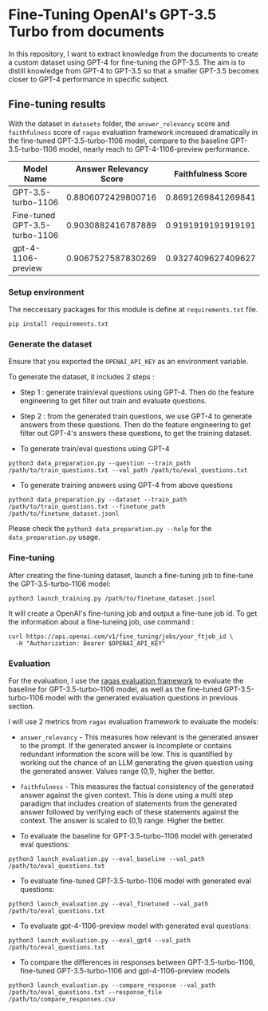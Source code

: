 # Fine-Tuning OpenAI's GPT-3.5 Turbo from documents
In this repository, I want to extract knowledge from the documents to create a custom dataset using GPT-4 for fine-tuning the GPT-3.5.
The aim is to distill knowledge from GPT-4 to GPT-3.5 so that a smaller GPT-3.5 becomes closer to GPT-4 performance in specific subject.

## Fine-tuning results
With the dataset in `datasets` folder, the `answer_relevancy` score and `faithfulness` score of `ragas` evaluation framework increased dramatically in the fine-tuned GPT-3.5-turbo-1106 model, compare to the baseline GPT-3.5-turbo-1106 model, nearly reach to GPT-4-1106-preview performance.

Model Name | Answer Relevancy Score| Faithfulness Score
--- | --- | ---
GPT-3.5-turbo-1106 | 0.8806072429800716 | 0.8691269841269841
Fine-tuned GPT-3.5-turbo-1106 | 0.9030882416787889 | 0.9191919191919191
gpt-4-1106-preview | 0.9067527587830269 | 0.9327409627409627


### Setup environment
The neccessary packages for this module is define at `requirements.txt` file.
```
pip install requirements.txt
```

### Generate the dataset
Ensure that you exported the `OPENAI_API_KEY` as an environment variable.

To generate the dataset, it includes 2 steps : 
- Step 1 : generate train/eval questions using GPT-4. Then do the feature engineering to get filter out train and evaluate questions.
- Step 2 : from the generated train questions, we use GPT-4 to generate answers from these questions.
Then do the feature engineering to get filter out GPT-4's answers these questions, to get the training dataset.

- To generate train/eval questions using GPT-4
```
python3 data_preparation.py --question --train_path /path/to/train_questions.txt --val_path /path/to/eval_questions.txt
```

- To generate training answers using GPT-4 from above questions
```
python3 data_preparation.py --dataset --train_path /path/to/train_questions.txt --finetune_path /path/to/finetune_dataset.jsonl
```

Please check the `python3 data_preparation.py --help` for the `data_preparation.py` usage.

### Fine-tuning
After creating the fine-tuning dataset, launch a fine-tuning job to fine-tune the GPT-3.5-turbo-1106 model:
```
python3 launch_training.py /path/to/finetune_dataset.jsonl
```
It will create a OpenAI's fine-tuning job and output a fine-tune job id. To get the information about a fine-tuneing job, use command :
```
curl https://api.openai.com/v1/fine_tuning/jobs/your_ftjob_id \
  -H "Authorization: Bearer $OPENAI_API_KEY"
```

### Evaluation
For the evaluation, I use the [ragas evaluation framework](https://github.com/explodinggradients/ragas) to evaluate the baseline for GPT-3.5-turbo-1106 model, as well as the fine-tuned GPT-3.5-turbo-1106 model with the generated evaluation questions in previous section.

I will use 2 metrics from `ragas` evaluation framework to evaluate the models:
- `answer_relevancy` - This measures how relevant is the generated answer to the prompt. If the generated answer is incomplete or contains redundant information the score will be low. This is quantified by working out the chance of an LLM generating the given question using the generated answer. Values range (0,1), higher the better.
- `faithfulness` - This measures the factual consistency of the generated answer against the given context. This is done using a multi step paradigm that includes creation of statements from the generated answer followed by verifying each of these statements against the context. The answer is scaled to (0,1) range. Higher the better.


- To evaluate the baseline for GPT-3.5-turbo-1106 model with generated eval questions:
```
python3 launch_evaluation.py --eval_baseline --val_path /path/to/eval_questions.txt
```

- To evaluate fine-tuned GPT-3.5-turbo-1106 model with generated eval questions:
```
python3 launch_evaluation.py --eval_finetuned --val_path /path/to/eval_questions.txt
```

- To evaluate gpt-4-1106-preview model with generated eval questions:
```
python3 launch_evaluation.py --eval_gpt4 --val_path /path/to/eval_questions.txt
```

- To compare the differences in responses between GPT-3.5-turbo-1106, fine-tuned GPT-3.5-turbo-1106 and gpt-4-1106-preview models
```
python3 launch_evaluation.py --compare_response --val_path /path/to/eval_questions.txt --response_file /path/to/compare_responses.csv
```
